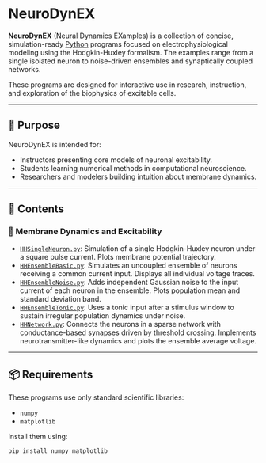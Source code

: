 # NeuroDynEX

**NeuroDynEX** (Neural Dynamics EXamples) is a collection of concise, simulation-ready [Python](https://www.python.org/) programs focused on electrophysiological modeling using the Hodgkin-Huxley formalism. The examples range from a single isolated neuron to noise-driven ensembles and synaptically coupled networks.

These programs are designed for interactive use in research, instruction, and exploration of the biophysics of excitable cells.

---

## 🧭 Purpose

NeuroDynEX is intended for:
- Instructors presenting core models of neuronal excitability.
- Students learning numerical methods in computational neuroscience.
- Researchers and modelers building intuition about membrane dynamics.

---

## 📁 Contents

### 🔌 Membrane Dynamics and Excitability

- [`HHSingleNeuron.py`](HHSingleNeuron.py): Simulation of a single Hodgkin-Huxley neuron under a square pulse current. Plots membrane potential trajectory.
- [`HHEnsembleBasic.py`](HHEnsembleBasic.py): Simulates an uncoupled ensemble of neurons receiving a common current input. Displays all individual voltage traces.
- [`HHEnsembleNoise.py`](HHEnsembleNoise.py): Adds independent Gaussian noise to the input current of each neuron in the ensemble. Plots population mean and standard deviation band.
- [`HHEnsembleTonic.py`](HHEnsembleTonic.py): Uses a tonic input after a stimulus window to sustain irregular population dynamics under noise.
- [`HHNetwork.py`](HHNetwork.py): Connects the neurons in a sparse network with conductance-based synapses driven by threshold crossing. Implements neurotransmitter-like dynamics and plots the ensemble average voltage.

---

## 📦 Requirements

These programs use only standard scientific libraries:

- `numpy`
- `matplotlib`

Install them using:
```bash
pip install numpy matplotlib
